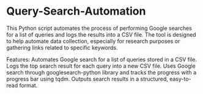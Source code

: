 # Query-Search-Automation
This Python script automates the process of performing Google searches for a list of queries and logs the results into a CSV file. The tool is designed to help automate data collection, especially for research purposes or gathering links related to specific keywords.

Features:
Automates Google search for a list of queries stored in a CSV file.
Logs the top search result for each query into a new CSV file.
Uses Google search through googlesearch-python library and tracks the progress with a progress bar using tqdm.
Outputs search results in a structured, easy-to-read format.
